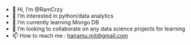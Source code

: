 - 👋 Hi, I’m @RamCrzy
- 👀 I’m interested in python/data analytics
- 🌱 I’m currently learning Mongo DB
- 💞️ I’m looking to collaborate on any data science projects for learning 
- 📫 How to reach me : hairamu.mit@gmail.com

<!---
RamCrzy/RamCrzy is a ✨ special ✨ repository because its `README.md` (this file) appears on your GitHub profile.
You can click the Preview link to take a look at your changes.
--->
